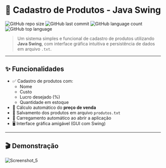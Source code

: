 # 🛒 Cadastro de Produtos - Java Swing

![GitHub repo size](https://img.shields.io/github/repo-size/seu-usuario/seu-repositorio?color=blue)
![GitHub last commit](https://img.shields.io/github/last-commit/seu-usuario/seu-repositorio)
![GitHub language count](https://img.shields.io/github/languages/count/seu-usuario/seu-repositorio)
![GitHub top language](https://img.shields.io/github/languages/top/seu-usuario/seu-repositorio)

> Um sistema simples e funcional de cadastro de produtos utilizando **Java Swing**, com interface gráfica intuitiva e persistência de dados em arquivo `.txt`.

---

## ✨ Funcionalidades

- ✅ Cadastro de produtos com:
  - Nome
  - Custo
  - Lucro desejado (%)
  - Quantidade em estoque
- 🧮 Cálculo automático do **preço de venda**
- 💾 Salvamento dos produtos em arquivo `produtos.txt`
- 📂 Carregamento automático ao abrir a aplicação
- 🖥️ Interface gráfica amigável (GUI com Swing)

---

## 🎬 Demonstração

![Screenshot_5](https://github.com/user-attachments/assets/45aae667-ab34-460a-9104-26571296ffa7)
